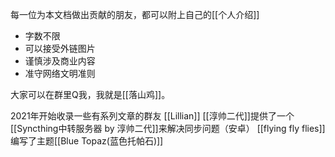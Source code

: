每一位为本文档做出贡献的朋友，都可以附上自己的[[个人介绍]]
- 字数不限
- 可以接受外链图片
- 谨慎涉及商业内容
- 准守网络文明准则

大家可以在群里Q我，我就是[[落山鸡]]。


2021年开始收录一些有系列文章的群友
[[Lillian]]
[[淳帅二代]]提供了一个[[Syncthing中转服务器 by 淳帅二代]]来解决同步问题（安卓）
[[flying fly flies]]编写了主题[[Blue Topaz(蓝色托帕石)]]